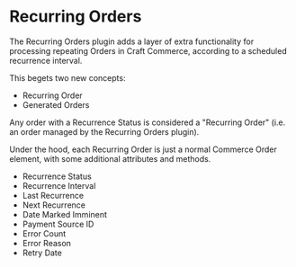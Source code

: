 # Recurring Orders

The Recurring Orders plugin adds a layer of extra functionality for processing repeating Orders in Craft Commerce,
according to a scheduled recurrence interval.

This begets two new concepts:

 - Recurring Order
 - Generated Orders

Any order with a Recurrence Status is considered a "Recurring Order" (i.e. an order managed by the Recurring Orders plugin).



Under the hood, each Recurring Order is just a normal Commerce Order element, with some additional
attributes and methods.



 - Recurrence Status
 - Recurrence Interval
 - Last Recurrence
 - Next Recurrence
 - Date Marked Imminent
 - Payment Source ID
 - Error Count
 - Error Reason
 - Retry Date


